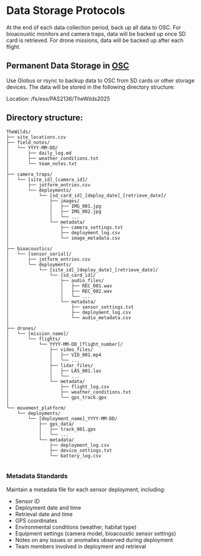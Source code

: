 # Data Storage Protocols

At the end of each data collection period, back up all data to OSC. For bioacoustic monitors and camera traps, data will be backed up once SD card is retrieved. For drone missions, data will be backed up after each flight.

## Permanent Data Storage in [OSC](https://osc.edu/)
Use Globus or rsync to backup data to OSC from SD cards or other storage devices. The data will be stored in the following directory structure:

Location: /fs/ess/PAS2136/TheWilds2025

## Directory structure:
```
TheWilds/
├── site_locations.csv
├── field_notes/
│   └── YYYY-MM-DD/
│       ├── daily_log.md
│       ├── weather_conditions.txt
│       └── team_notes.txt
│
├── camera_traps/
│   └── [site_id]_[camera_id]/
│       ├── jotform_entries.csv
│       └── deployments/
│           └── [sd_card_id]_[deploy_date]_[retrieve_date]/
│               ├── images/
│               │   ├── IMG_001.jpg
│               │   ├── IMG_002.jpg
│               │   └── ...
│               └── metadata/
│                   ├── camera_settings.txt
│                   ├── deployment_log.csv
│                   └── image_metadata.csv
│
├── bioacoustics/
│   └── [sensor_serial]/
│       ├── jotform_entries.csv
│       └── deployments/
│           └── [site_id]_[deploy_date]_[retrieve_date]/
│               └── [sd_card_id]/
│                   ├── audio_files/
│                   │   ├── REC_001.wav
│                   │   ├── REC_002.wav
│                   │   └── ...
│                   └── metadata/
│                       ├── sensor_settings.txt
│                       ├── deployment_log.csv
│                       └── audio_metadata.csv
│
├── drones/
│   └── [mission_name]/
│       └── flights/
│           └── YYYY-MM-DD_[flight_number]/
│               ├── video_files/
│               │   ├── VID_001.mp4
│               │   └── ...
│               ├── lidar_files/
│               │   ├── LAS_001.las
│               │   └── ...
│               └── metadata/
│                   ├── flight_log.csv
│                   ├── weather_conditions.txt
│                   └── gps_track.gpx
│
└── movement_platform/
    └── deployments/
        └── [deployment_name]_YYYY-MM-DD/
            ├── gps_data/
            │   ├── track_001.gpx
            │   └── ...
            └── metadata/
                ├── deployment_log.csv
                ├── device_settings.txt
                └── battery_log.csv


```
### Metadata Standards
Maintain a metadata file for each sensor deployment, including:
- Sensor ID
- Deployment date and time
- Retrieval date and time
- GPS coordinates
- Environmental conditions (weather, habitat type)
- Equipment settings (camera model, bioacoustic sensor settings)
- Notes on any issues or anomalies observed during deployment
- Team members involved in deployment and retrieval
